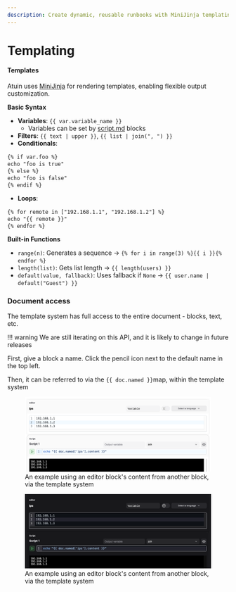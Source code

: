 ```yaml
---
description: Create dynamic, reusable runbooks with MiniJinja templating system.
---
```


# Templating

#### **Templates**

Atuin uses [MiniJinja](https://docs.rs/minijinja) for rendering templates, enabling flexible output customization.

**Basic Syntax**

- **Variables**: `{{ var.variable_name }}`
  - Variables can be set by [script.md](blocks/executable/script.md "mention") blocks
- **Filters**: `{{ text | upper }}`, `{{ list | join(", ") }}`
- **Conditionals**:

```django
{% if var.foo %}
echo "foo is true"
{% else %}
echo "foo is false"
{% endif %}
```

- **Loops**:

```django
{% for remote in ["192.168.1.1", "192.168.1.2"] %}
echo "{{ remote }}"
{% endfor %}
```

**Built-in Functions**

- `range(n)`: Generates a sequence → `{% for i in range(3) %}{{ i }}{% endfor %}`
- `length(list)`: Gets list length → `{{ length(users) }}`
- `default(value, fallback)`: Uses fallback if `None` → `{{ user.name | default("Guest") }}`

### Document access

The template system has full access to the entire document - blocks, text, etc.

!!! warning
    We are still iterating on this API, and it is likely to change in future releases

First, give a block a name. Click the pencil icon next to the default name in the top left.

Then, it can be referred to via the `{{ doc.named }}`map, within the template system

<figure class="img-light">
  <picture>
    <img src="../../images/templating-light.png" alt="Collaborations">
  </picture>
  <figcaption>An example using an editor block's content from another block, via the template system</figcaption>
</figure>
<figure class="img-dark">
  <picture>
    <img src="../../images/templating-dark.png" alt="Collaborations">
  </picture>
  <figcaption>An example using an editor block's content from another block, via the template system</figcaption>
</figure>
